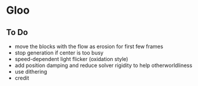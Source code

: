 # Gloo

## To Do

- move the blocks with the flow as erosion for first few frames
- stop generation if center is too busy
- speed-dependent light flicker (oxidation style)
- add position damping and reduce solver rigidity to help otherworldliness
- use dithering
- credit
